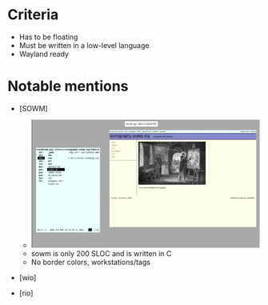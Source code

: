 # Criteria

- Has to be floating
- Must be written in a low-level language
- Wayland ready

# Notable mentions

- [SOWM]
    - <img src=".pix/sowm.webp">
    - sowm is only 200 SLOC and is written in C
    - No border colors, workstations/tags

- [wio]

- [rio]

<!-- Insert rio screenshot with mothra website -->
